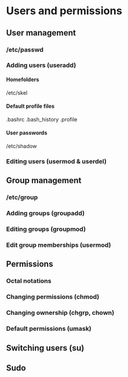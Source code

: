 # Users and permissions
## User management
### /etc/passwd
### Adding users (useradd)

#### Homefolders

/etc/skel

#### Default profile files
.bashrc
.bash_history
.profile

#### User passwords

/etc/shadow

### Editing users (usermod & userdel)

## Group management
### /etc/group

### Adding groups (groupadd)

### Editing groups (groupmod)

### Edit group memberships (usermod)

## Permissions

### Octal notations

### Changing permissions (chmod)

### Changing ownership (chgrp, chown)

### Default permissions (umask)

## Switching users (su)

## Sudo
